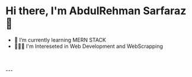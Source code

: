 # Hi there, I'm AbdulRehman Sarfaraz 👋 


- 🌱 I’m currently learning MERN STACK 
- 👨🏻‍💻  I'm Intereseted in Web Development and WebScrapping 


<br />
<br />
---
